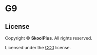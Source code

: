 # G9

## License
Copyright &copy; **SkoolPlus**. All rights reserved.

Licensed under the [CC0](https://creativecommons.org/publicdomain/zero/1.0/legalcode) license.
